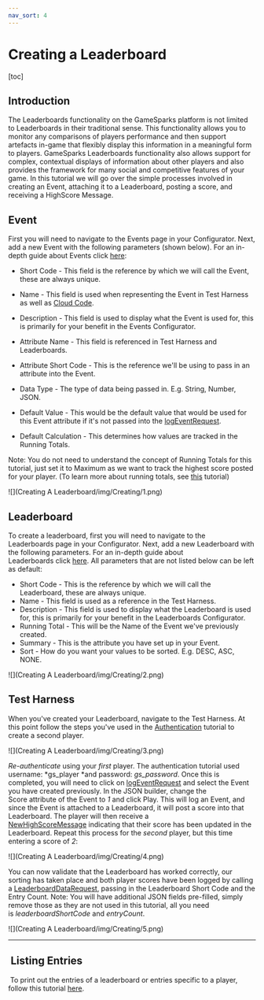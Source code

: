 ```yaml
---
nav_sort: 4
---
```


# Creating a Leaderboard

[toc]

## Introduction

The Leaderboards functionality on the GameSparks platform is not limited to Leaderboards in their traditional sense. This functionality allows you to monitor any comparisons of players performance and then support artefacts in-game that flexibly display this information in a meaningful form to players. GameSparks Leaderboards functionality also allows support for complex, contextual displays of information about other players and also provides the framework for many social and competitive features of your game. In this tutorial we will go over the simple processes involved in creating an Event, attaching it to a Leaderboard, posting a score, and receiving a HighScore Message.

## Event

First you will need to navigate to the Events page in your Configurator. Next, add a new Event with the following parameters (shown below). For an in-depth guide about Events click [here](/developer-portal/events):

  * Short Code - This field is the reference by which we will call the Event, these are always unique.
  * Name - This field is used when representing the Event in Test Harness as well as [Cloud Code](/developer-portal/cloud-code).
  * Description - This field is used to display what the Event is used for, this is primarily for your benefit in the Events Configurator.
  * Attribute Name - This field is referenced in Test Harness and Leaderboards.
  * Attribute Short Code - This is the reference we'll be using to pass in an attribute into the Event.
  * Data Type - The type of data being passed in. E.g. String, Number, JSON.
  * Default Value - This would be the default value that would be used for this Event attribute if it's not passed into the [logEventRequest](/documentation/request-api/player-request-api/logeventrequest).

  * Default Calculation - This determines how values are tracked in the Running Totals.

Note: You do not need to understand the concept of Running Totals for this tutorial, just set it to Maximum as we want to track the highest score posted for your player. (To learn more about running totals, see [this](/developer-portal/test-harness) tutorial)

![](Creating A Leaderboard/img/Creating/1.png)

## Leaderboard

To create a leaderboard, first you will need to navigate to the Leaderboards page in your Configurator. Next, add a new Leaderboard with the following parameters. For an in-depth guide about Leaderboards click [here](/documentation/leaderboards-2). All parameters that are not listed below can be left as default: 

  * Short Code - This is the reference by which we will call the Leaderboard, these are always unique.
  * Name - This field is used as a reference in the Test Harness.
  * Description - This field is used to display what the Leaderboard is used for, this is primarily for your benefit in the Leaderboards Configurator.
  * Running Total - This will be the Name of the Event we've previously created.
  * Summary - This is the attribute you have set up in your Event.
  * Sort - How do you want your values to be sorted. E.g. DESC, ASC, NONE.

  ![](Creating A Leaderboard/img/Creating/2.png)

## Test Harness

When you've created your Leaderboard, navigate to the Test Harness. At this point follow the steps you've used in the [Authentication](/uncategorized/using-authentication) tutorial to create a second player.

![](Creating A Leaderboard/img/Creating/3.png)

*Re-authenticate* using your *first* player. The authentication tutorial used username: *gs_player *and password: *gs_password*. Once this is completed, you will need to click on [logEventRequest](/documentation/request-api/player-request-api/logeventrequest) and select the Event you have created previously. In the JSON builder, change the Score attribute of the Event to *1* and click Play. This will log an Event, and since the Event is attached to a Leaderboard, it will post a score into that Leaderboard. The player will then receive a [NewHighScoreMessage](https://docs.gamesparks.net/documentation/message-api/leaderboards-message-api/newhighscoremessage) indicating that their score has been updated in the Leaderboard. Repeat this process for the *second* player, but this time entering a score of *2*:

![](Creating A Leaderboard/img/Creating/4.png)

You can now validate that the Leaderboard has worked correctly, our sorting has taken place and both player scores have been logged by calling a [LeaderboardDataRequest](/documentation/request-api/leaderboards-request-api/leaderboarddatarequest), passing in the Leaderboard Short Code and the Entry Count. Note: You will have additional JSON fields pre-filled, simply remove those as they are not used in this tutorial, all you need is *leaderboardShortCode* and *entryCount*.

![](Creating A Leaderboard/img/Creating/5.png)
 
____


##  Listing Entries

 To print out the entries of a leaderboard or entries specific to a player, follow this tutorial [here](/documentation/request-api/leaderboards-request-api/leaderboards-listing-entries).
